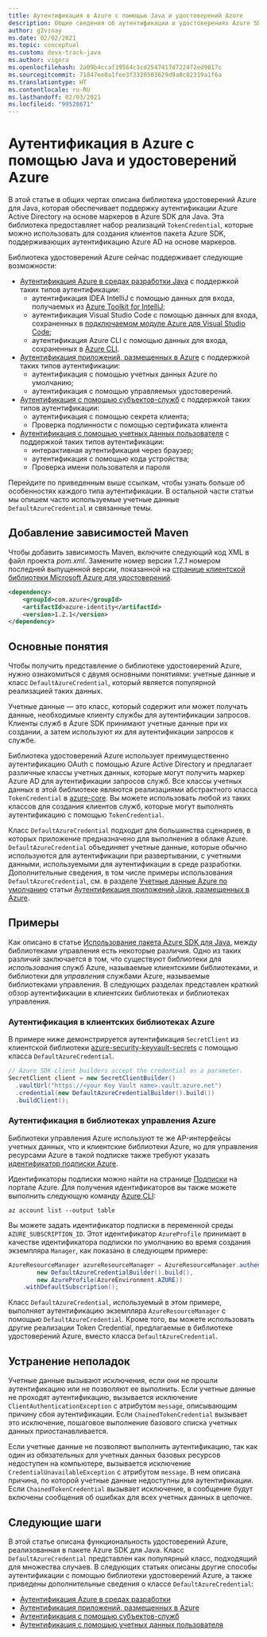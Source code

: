 ```yaml
---
title: Аутентификация в Azure с помощью Java и удостоверений Azure
description: Общие сведения об аутентификации и удостоверениях Azure SDK.
author: g2vinay
ms.date: 02/02/2021
ms.topic: conceptual
ms.custom: devx-track-java
ms.author: vigera
ms.openlocfilehash: 2a09b4ccaf39564c1cd2547417d722472ed9017c
ms.sourcegitcommit: 71847ee0a1fee3f3320503629d9a8c82319a1f6a
ms.translationtype: HT
ms.contentlocale: ru-RU
ms.lasthandoff: 02/03/2021
ms.locfileid: "99528671"
---
```

# <a name="azure-authentication-with-java-and-azure-identity"></a>Аутентификация в Azure с помощью Java и удостоверений Azure

В этой статье в общих чертах описана библиотека удостоверений Azure для Java, которая обеспечивает поддержку аутентификации Azure Active Directory на основе маркеров в Azure SDK для Java. Эта библиотека предоставляет набор реализаций `TokenCredential`, которые можно использовать для создания клиентов пакета Azure SDK, поддерживающих аутентификацию Azure AD на основе маркеров.

Библиотека удостоверений Azure сейчас поддерживает следующие возможности:

* [Аутентификация Azure в средах разработки Java](identity-dev-env-auth.md) с поддержкой таких типов аутентификации:
  * аутентификация IDEA IntelliJ с помощью данных для входа, получаемых из [Azure Toolkit for IntelliJ](/azure/developer/java/toolkit-for-intellij/);
  * аутентификация Visual Studio Code с помощью данных для входа, сохраненных в [подключаемом модуле Azure для Visual Studio Code](https://code.visualstudio.com/docs/azure/extensions);
  * аутентификация Azure CLI с помощью данных для входа, сохраненных в [Azure CLI](/cli/azure/what-is-azure-cli).
* [Аутентификация приложений, размещенных в Azure](identity-azure-hosted-auth.md) с поддержкой таких типов аутентификации:
  * аутентификация с помощью учетных данных Azure по умолчанию;
  * аутентификация с помощью управляемых удостоверений.
* [Аутентификация с помощью субъектов-служб](identity-service-principal-auth.md) с поддержкой таких типов аутентификации:
  * аутентификация с помощью секрета клиента;
  * Проверка подлинности с помощью сертификата клиента
* [Аутентификация с помощью учетных данных пользователя](identity-user-auth.md) с поддержкой таких типов аутентификации:
  * интерактивная аутентификация через браузер;
  * аутентификация с помощью кода устройства;
  * Проверка имени пользователя и пароля

Перейдите по приведенным выше ссылкам, чтобы узнать больше об особенностях каждого типа аутентификации. В остальной части статьи мы опишем часто используемые учетные данные `DefaultAzureCredential` и связанные темы.

## <a name="add-the-maven-dependencies"></a>Добавление зависимостей Maven

Чтобы добавить зависимость Maven, включите следующий код XML в файл проекта *pom.xml*. Замените номер версии *1.2.1* номером последней выпущенной версии, показанной на [странице клиентской библиотеки Microsoft Azure для удостоверений](https://mvnrepository.com/artifact/com.azure/azure-identity).

```xml
<dependency>
    <groupId>com.azure</groupId>
    <artifactId>azure-identity</artifactId>
    <version>1.2.1</version>
</dependency>
```

## <a name="key-concepts"></a>Основные понятия

Чтобы получить представление о библиотеке удостоверений Azure, нужно ознакомиться с двумя основными понятиями: учетные данные и класс `DefaultAzureCredential`, который является популярной реализацией таких данных.

Учетные данные — это класс, который содержит или может получать данные, необходимые клиенту службы для аутентификации запросов. Клиенты служб в Azure SDK принимают учетные данные при их создании, а затем используют их для аутентификации запросов к службе.

Библиотека удостоверений Azure использует преимущественно аутентификацию OAuth с помощью Azure Active Directory и предлагает различные классы учетных данных, которые могут получить маркер Azure AD для аутентификации запросов служб. Все классы учетных данных в этой библиотеке являются реализациями абстрактного класса `TokenCredential` в [azure-core][azure_core_library]. Вы можете использовать любой из таких классов для создания клиентов служб, которые могут выполнять аутентификацию с помощью `TokenCredential`.

Класс `DefaultAzureCredential` подходит для большинства сценариев, в которых приложение предназначено для выполнения в облаке Azure. `DefaultAzureCredential` объединяет учетные данные, которые обычно используются для аутентификации при развертывании, с учетными данными, используемыми для аутентификации в среде разработки. Дополнительные сведения, в том числе примеры использования `DefaultAzureCredential`, см. в разделе [Учетные данные Azure по умолчанию](identity-azure-hosted-auth.md#default-azure-credential) статьи [Аутентификация приложений Java, размещенных в Azure](identity-azure-hosted-auth.md).

## <a name="examples"></a>Примеры

Как описано в статье [Использование пакета Azure SDK для Java](overview.md#provision-and-manage-azure-resources-with-management-libraries), между библиотеками управления есть некоторые различия. Одно из таких различий заключается в том, что существуют библиотеки для *использования* служб Azure, называемые клиентскими библиотеками, и библиотеки для *управления* службами Azure, называемые библиотеками управления. В следующих разделах представлен краткий обзор аутентификации в клиентских библиотеках и библиотеках управления.

### <a name="authenticate-azure-client-libraries"></a>Аутентификация в клиентских библиотеках Azure

В примере ниже демонстрируется аутентификация `SecretClient` из клиентской библиотеки [azure-security-keyvault-secrets][secrets_client_library] с помощью класса `DefaultAzureCredential`.

```java
// Azure SDK client builders accept the credential as a parameter.
SecretClient client = new SecretClientBuilder()
  .vaultUrl("https://<your Key Vault name>.vault.azure.net")
  .credential(new DefaultAzureCredentialBuilder().build())
  .buildClient();
```

### <a name="authenticate-azure-management-libraries"></a>Аутентификация в библиотеках управления Azure

Библиотеки управления Azure используют те же AP-интерфейсы учетных данных, что и клиентские библиотеки Azure, но для управления ресурсами Azure в такой подписке также требуют указать [идентификатор подписки Azure](/learn/modules/create-an-azure-account/4-multiple-subscriptions).

Идентификаторы подписки можно найти на странице [Подписки](https://portal.azure.com/#blade/Microsoft_Azure_Billing/SubscriptionsBlade) на портале Azure. Для получения идентификаторов вы также можете выполнить следующую команду [Azure CLI][azure_cli]:

```azurecli
az account list --output table
```

Вы можете задать идентификатор подписки в переменной среды `AZURE_SUBSCRIPTION_ID`. Этот идентификатор `AzureProfile` принимает в качестве идентификатора подписки по умолчанию во время создания экземпляра `Manager`, как показано в следующем примере:

```java
AzureResourceManager azureResourceManager = AzureResourceManager.authenticate(
        new DefaultAzureCredentialBuilder().build(),
        new AzureProfile(AzureEnvironment.AZURE))
    .withDefaultSubscription();
```

Класс `DefaultAzureCredential`, используемый в этом примере, выполняет аутентификацию экземпляра `AzureResourceManager` с помощью `DefaultAzureCredential`. Кроме того, вы можете использовать другие реализации Token Credential, предлагаемые в библиотеке удостоверений Azure, вместо класса `DefaultAzureCredential`.

## <a name="troubleshooting"></a>Устранение неполадок

Учетные данные вызывают исключения, если они не прошли аутентификацию или не позволяют ее выполнить. Если учетные данные не проходят аутентификацию, вызывается исключение `ClientAuthenticationException` с атрибутом `message`, описывающим причину сбоя аутентификации. Если `ChainedTokenCredential` вызывает это исключение, пошаговое выполнение базового списка учетных данных приостанавливается.

Если учетные данные не позволяют выполнить аутентификацию, так как один из обязательных для учетных данных базовых ресурсов недоступен на компьютере, вызывается исключение `CredentialUnavailableException` с атрибутом `message`. В нем описана причина, по которой учетные данные недоступны для аутентификации. Если `ChainedTokenCredential` вызывает исключение, в сообщение будут включены сообщения об ошибках для всех учетных данных в цепочке.

## <a name="next-steps"></a>Следующие шаги

В этой статье описана функциональность удостоверений Azure, реализованная в пакете Azure SDK для Java. Класс `DefaultAzureCredential` представлен как популярный класс, подходящий для множества случаев. В следующих статьях описаны другие способы аутентификации с помощью библиотеки удостоверений Azure, а также приведены дополнительные сведения о классе `DefaultAzureCredential`:

* [Аутентификация Azure в средах разработки](identity-dev-env-auth.md)
* [Аутентификация приложений, размещенных в Azure](identity-azure-hosted-auth.md)
* [Аутентификация с помощью субъектов-служб](identity-service-principal-auth.md)
* [Аутентификация с помощью учетных данных пользователя](identity-user-auth.md)

<!-- LINKS -->
[azure_cli]: /cli/azure
[azure_sub]: https://azure.microsoft.com/free/
[source]: https://github.com/Azure/azure-sdk-for-java/tree/master/sdk/identity/azure-identity
[aad_doc]: /azure/active-directory/
[code_of_conduct]: https://opensource.microsoft.com/codeofconduct/
[keys_client_library]: https://github.com/Azure/azure-sdk-for-java/tree/master/sdk/keyvault/azure-security-keyvault-keys
[logging]: https://github.com/Azure/azure-sdk-for-java/wiki/Logging-with-Azure-SDK
[secrets_client_library]: https://github.com/Azure/azure-sdk-for-java/tree/master/sdk/keyvault/azure-security-keyvault-secrets
[eventhubs_client_library]: https://github.com/Azure/azure-sdk-for-java/tree/master/sdk/eventhubs/azure-messaging-eventhubs
[azure_core_library]: https://github.com/Azure/azure-sdk-for-java/tree/master/sdk/core
[javadoc]: https://azure.github.io/azure-sdk-for-java
[jdk_link]: /java/azure/jdk
